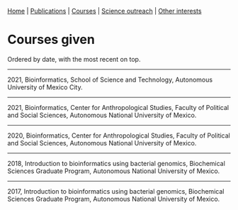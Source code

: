 [Home](https://miferg.github.io)
  | [Publications](https://miferg.github.io/publications)
  | [Courses](https://miferg.github.io/courses)
  | [Science outreach](https://miferg.github.io/outreach)
  | [Other interests](https://miferg.github.io/other)

# Courses given

Ordered by date, with the most recent on top.

---

2021, Bioinformatics, School of Science and Technology, Autonomous University of Mexico City.

---

2021, Bioinformatics, Center for Anthropological Studies, Faculty of Political and Social Sciences, Autonomous National University of Mexico.

---

2020, Bioinformatics, Center for Anthropological Studies, Faculty of Political and Social Sciences, Autonomous National University of Mexico.

---

2018, Introduction to bioinformatics using bacterial genomics, Biochemical Sciences Graduate Program, Autonomous National University of Mexico.

---

2017, Introduction to bioinformatics using bacterial genomics, Biochemical Sciences Graduate Program, Autonomous National University of Mexico.

